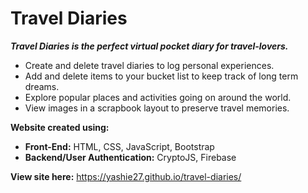# Travel Diaries

**_Travel Diaries is the perfect virtual pocket diary for travel-lovers._**

* Create and delete travel diaries to log personal experiences.
* Add and delete items to your bucket list to keep track of long term dreams.
* Explore popular places and activities going on around the world.
* View images in a scrapbook layout to preserve travel memories.

**Website created using:**
* **Front-End:** HTML, CSS, JavaScript, Bootstrap
* **Backend/User Authentication:** CryptoJS, Firebase

**View site here:** https://yashie27.github.io/travel-diaries/
